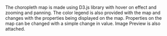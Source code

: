 The choropleth map is made using D3.js library with hover on effect and zooming and panning.
The color legend is also provided with the map and changes with the properties being displayed on the map. Properties on the map can be changed with a simple change in value. Image Preview is also attached.